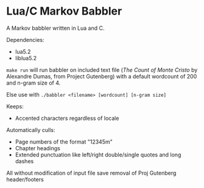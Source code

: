 Lua/C Markov Babbler
======

A Markov babbler written in Lua and C.

Dependencies:
* lua5.2
* liblua5.2

`make run` will run babbler on included text file (*The Count of Monte Cristo* by Alexandre Dumas, from Project Gutenberg) with a default wordcount of 200 and n-gram size of 4.

Else use with `./babbler <filename> [wordcount] [n-gram size]`

Keeps:
* Accented characters regardless of locale

Automatically culls:
* Page numbers of the format "12345m"
* Chapter headings
* Extended punctuation like left/right double/single quotes and long dashes

All without modification of input file save removal of Proj Gutenberg header/footers
